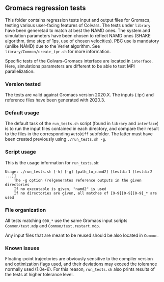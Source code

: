 ## Gromacs regression tests

This folder contains regression tests input and output files for Gromacs, testing various user-facing features of Colvars.
The tests under `library` have been generetad to match at best the NAMD ones. The system and simulation parameters have been chosen to reflect NAMD ones (SHAKE algorithm, time step of 1ps, use of chosen velocities). PBC use is mandatory (unlike NAMD) due to the Verlet algorithm. See `library/Common/create_tpr.sh` for more information.

Specific tests of the Colvars-Gromacs interface are located in `interface`. Here, simulations parameters are different to be able to test MPI parallelization.

### Version tested

The tests are valid against Gromacs version 2020.X. The inputs (.tpr) and reference files have been generated with 2020.3.

### Default usage

The default task of the `run_tests.sh` script (found in `library` and `interface`) is to run the input files contained in each directory, and compare their result to the files in the corresponding `AutoDiff` subfolder.  The latter must have been created previously using `./run_tests.sh -g`.

### Script usage

This is the usage information for `run_tests.sh`:
```
Usage: ./run_tests.sh [-h] [-g] [path_to_namd2] [testdir1 [testdir2 ...]]
    The -g option (re)generates reference outputs in the given directories
    If no executable is given, "namd2" is used
    If no directories are given, all matches of [0-9][0-9][0-9]_* are used
```

### File organization

All tests matching `000_*` use the same Gromacs input scripts `Common/test.mdp` and `Common/test.restart.mdp`.

Any input files that are meant to be reused should be also located in `Common`.

### Known issues

Floating-point trajectories are obviously sensitive to the compiler version and optimization flags used, and their deviations may exceed the tolerance normally used (1.0e-6).  For this reason, `run_tests.sh` also prints results of the tests at higher tolerance level.
